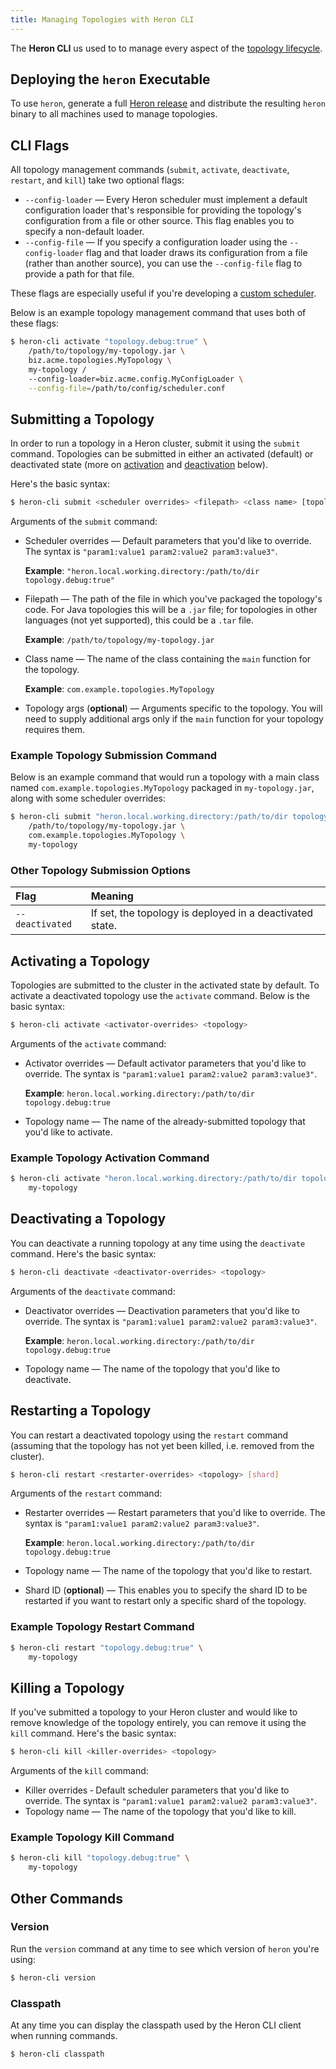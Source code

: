 ```yaml
---
title: Managing Topologies with Heron CLI
---
```


The **Heron CLI** us used to to manage every aspect of the
[topology lifecycle](../../concepts/topologies#topology-lifecycle).

## Deploying the `heron` Executable

To use `heron`, generate a full [Heron release](../../developers/compiling/compiling) and
distribute the resulting `heron` binary to all machines used to
manage topologies.

## CLI Flags

All topology management commands (`submit`, `activate`, `deactivate`,
`restart`, and `kill`) take two optional flags:

* `--config-loader` &mdash; Every Heron scheduler must implement a
  default configuration loader that's responsible for providing the topology's
  configuration from a file or other source. This flag enables you to specify a
  non-default loader.
* `--config-file` &mdash; If you specify a configuration loader using the
  `--config-loader` flag and that loader draws its configuration from a file
  (rather than another source), you can use the `--config-file` flag to provide
  a path for that file.

These flags are especially useful if you're developing a [custom
scheduler](../../contributors/custom-scheduler).

Below is an example topology management command that uses both of these flags:

```bash
$ heron-cli activate "topology.debug:true" \
    /path/to/topology/my-topology.jar \
    biz.acme.topologies.MyTopology \
    my-topology /
    --config-loader=biz.acme.config.MyConfigLoader \
    --config-file=/path/to/config/scheduler.conf
```

## Submitting a Topology

In order to run a topology in a Heron cluster, submit it using the
`submit` command. Topologies can be submitted in either an activated (default) or
deactivated state (more on [activation](#activating-a-topology) and
[deactivation](#deactivating-a-topology) below).

Here's the basic syntax:

```bash
$ heron-cli submit <scheduler overrides> <filepath> <class name> [topology args]
```

Arguments of the `submit` command:

* Scheduler overrides &mdash; Default parameters that you'd like to override.
  The syntax is `"param1:value1 param2:value2 param3:value3"`.

  **Example**: `"heron.local.working.directory:/path/to/dir
  topology.debug:true"`

* Filepath &mdash; The path of the file in which you've packaged the
  topology's code. For Java topologies this will be a `.jar` file; for
  topologies in other languages (not yet supported), this could be a
  `.tar` file.

  **Example**: `/path/to/topology/my-topology.jar`

* Class name &mdash; The name of the class containing the `main` function
  for the topology.

  **Example**: `com.example.topologies.MyTopology`

* Topology args (**optional**) &mdash; Arguments specific to the topology.
  You will need to supply additional args only if the `main` function for your
  topology requires them.

### Example Topology Submission Command

Below is an example command that would run a topology with a main class named
`com.example.topologies.MyTopology` packaged in `my-topology.jar`, along with
some scheduler overrides:

```bash
$ heron-cli submit "heron.local.working.directory:/path/to/dir topology.debug:true" \
    /path/to/topology/my-topology.jar \
    com.example.topologies.MyTopology \
    my-topology
```

### Other Topology Submission Options

Flag | Meaning
:--- | :------
`--deactivated` | If set, the topology is deployed in a deactivated state.

## Activating a Topology

Topologies are submitted to the cluster in the activated state by default. To
activate a deactivated topology use the `activate` command. Below is the basic
syntax:

```bash
$ heron-cli activate <activator-overrides> <topology>
```

Arguments of the `activate` command:

* Activator overrides &mdash; Default activator parameters that you'd like to
  override. The syntax is `"param1:value1 param2:value2 param3:value3"`.

  **Example**: `heron.local.working.directory:/path/to/dir topology.debug:true`

* Topology name  &mdash; The name of the already-submitted topology that you'd
  like to activate.

### Example Topology Activation Command

```bash
$ heron-cli activate "heron.local.working.directory:/path/to/dir topology.debug:true"  \
    my-topology
```

## Deactivating a Topology

You can deactivate a running topology at any time using the `deactivate`
command. Here's the basic syntax:

```bash
$ heron-cli deactivate <deactivator-overrides> <topology>
```

Arguments of the `deactivate` command:

* Deactivator overrides &mdash; Deactivation parameters that you'd like to
  override. The syntax is `"param1:value1 param2:value2 param3:value3"`.

  **Example**: `heron.local.working.directory:/path/to/dir topology.debug:true`

* Topology name &mdash; The name of the topology that you'd like to deactivate.

## Restarting a Topology

You can restart a deactivated topology using the `restart` command (assuming
that the topology has not yet been killed, i.e. removed from the cluster).

```bash
$ heron-cli restart <restarter-overrides> <topology> [shard]
```

Arguments of the `restart` command:

* Restarter overrides &mdash; Restart parameters that you'd like to override.
  The syntax is `"param1:value1 param2:value2 param3:value3"`.

  **Example**: `heron.local.working.directory:/path/to/dir topology.debug:true`

* Topology name &mdash; The name of the topology that you'd like to restart.
* Shard ID (**optional**) &mdash; This enables you to specify the shard ID to be
  restarted if you want to restart only a specific shard of the topology.

### Example Topology Restart Command

```bash
$ heron-cli restart "topology.debug:true" \
    my-topology
```

## Killing a Topology

If you've submitted a topology to your Heron cluster and would like to remove
knowledge of the topology entirely, you can remove it using the `kill` command.
Here's the basic syntax:

```bash
$ heron-cli kill <killer-overrides> <topology>
```

Arguments of the `kill` command:

* Killer overrides &dash; Default scheduler parameters that you'd like to
  override. The syntax is `"param1:value1 param2:value2 param3:value3"`.
* Topology name &mdash; The name of the topology that you'd like to kill.

### Example Topology Kill Command

```bash
$ heron-cli kill "topology.debug:true" \
    my-topology
```

## Other Commands

### Version

Run the `version` command at any time to see which version of `heron` you're
using:

```bash
$ heron-cli version
```

### Classpath

At any time you can display the classpath used by the Heron CLI client when
running commands.

```bash
$ heron-cli classpath
```
